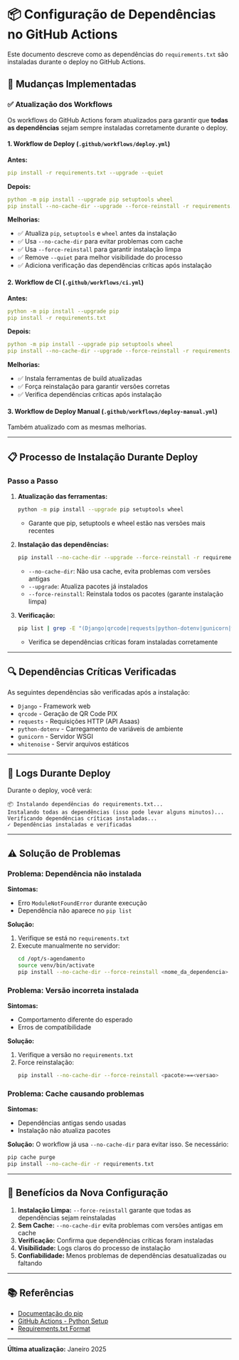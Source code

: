 # 📦 Configuração de Dependências no GitHub Actions

Este documento descreve como as dependências do `requirements.txt` são instaladas durante o deploy no GitHub Actions.

## 🔄 Mudanças Implementadas

### ✅ Atualização dos Workflows

Os workflows do GitHub Actions foram atualizados para garantir que **todas as dependências** sejam sempre instaladas corretamente durante o deploy.

#### 1. **Workflow de Deploy (`.github/workflows/deploy.yml`)**

**Antes:**
```yaml
pip install -r requirements.txt --upgrade --quiet
```

**Depois:**
```yaml
python -m pip install --upgrade pip setuptools wheel
pip install --no-cache-dir --upgrade --force-reinstall -r requirements.txt
```

**Melhorias:**
- ✅ Atualiza `pip`, `setuptools` e `wheel` antes da instalação
- ✅ Usa `--no-cache-dir` para evitar problemas com cache
- ✅ Usa `--force-reinstall` para garantir instalação limpa
- ✅ Remove `--quiet` para melhor visibilidade do processo
- ✅ Adiciona verificação das dependências críticas após instalação

#### 2. **Workflow de CI (`.github/workflows/ci.yml`)**

**Antes:**
```yaml
python -m pip install --upgrade pip
pip install -r requirements.txt
```

**Depois:**
```yaml
python -m pip install --upgrade pip setuptools wheel
pip install --no-cache-dir --upgrade --force-reinstall -r requirements.txt
```

**Melhorias:**
- ✅ Instala ferramentas de build atualizadas
- ✅ Força reinstalação para garantir versões corretas
- ✅ Verifica dependências críticas após instalação

#### 3. **Workflow de Deploy Manual (`.github/workflows/deploy-manual.yml`)**

Também atualizado com as mesmas melhorias.

---

## 📋 Processo de Instalação Durante Deploy

### Passo a Passo

1. **Atualização das ferramentas:**
   ```bash
   python -m pip install --upgrade pip setuptools wheel
   ```
   - Garante que pip, setuptools e wheel estão nas versões mais recentes

2. **Instalação das dependências:**
   ```bash
   pip install --no-cache-dir --upgrade --force-reinstall -r requirements.txt
   ```
   - `--no-cache-dir`: Não usa cache, evita problemas com versões antigas
   - `--upgrade`: Atualiza pacotes já instalados
   - `--force-reinstall`: Reinstala todos os pacotes (garante instalação limpa)

3. **Verificação:**
   ```bash
   pip list | grep -E "(Django|qrcode|requests|python-dotenv|gunicorn|whitenoise)"
   ```
   - Verifica se dependências críticas foram instaladas corretamente

---

## 🔍 Dependências Críticas Verificadas

As seguintes dependências são verificadas após a instalação:

- `Django` - Framework web
- `qrcode` - Geração de QR Code PIX
- `requests` - Requisições HTTP (API Asaas)
- `python-dotenv` - Carregamento de variáveis de ambiente
- `gunicorn` - Servidor WSGI
- `whitenoise` - Servir arquivos estáticos

---

## 📝 Logs Durante Deploy

Durante o deploy, você verá:

```
📦 Instalando dependências do requirements.txt...
Instalando todas as dependências (isso pode levar alguns minutos)...
Verificando dependências críticas instaladas...
✓ Dependências instaladas e verificadas
```

---

## ⚠️ Solução de Problemas

### Problema: Dependência não instalada

**Sintomas:**
- Erro `ModuleNotFoundError` durante execução
- Dependência não aparece no `pip list`

**Solução:**
1. Verifique se está no `requirements.txt`
2. Execute manualmente no servidor:
   ```bash
   cd /opt/s-agendamento
   source venv/bin/activate
   pip install --no-cache-dir --force-reinstall <nome_da_dependencia>
   ```

### Problema: Versão incorreta instalada

**Sintomas:**
- Comportamento diferente do esperado
- Erros de compatibilidade

**Solução:**
1. Verifique a versão no `requirements.txt`
2. Force reinstalação:
   ```bash
   pip install --no-cache-dir --force-reinstall <pacote>==<versao>
   ```

### Problema: Cache causando problemas

**Sintomas:**
- Dependências antigas sendo usadas
- Instalação não atualiza pacotes

**Solução:**
O workflow já usa `--no-cache-dir` para evitar isso. Se necessário:
```bash
pip cache purge
pip install --no-cache-dir -r requirements.txt
```

---

## 🚀 Benefícios da Nova Configuração

1. **Instalação Limpa:** `--force-reinstall` garante que todas as dependências sejam reinstaladas
2. **Sem Cache:** `--no-cache-dir` evita problemas com versões antigas em cache
3. **Verificação:** Confirma que dependências críticas foram instaladas
4. **Visibilidade:** Logs claros do processo de instalação
5. **Confiabilidade:** Menos problemas de dependências desatualizadas ou faltando

---

## 📚 Referências

- [Documentação do pip](https://pip.pypa.io/en/stable/)
- [GitHub Actions - Python Setup](https://github.com/actions/setup-python)
- [Requirements.txt Format](https://pip.pypa.io/en/stable/reference/requirements-file-format/)

---

**Última atualização:** Janeiro 2025


